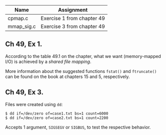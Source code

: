 | Name | Assignment |
| ---- | ---------- |
| cpmap.c  | Exercise 1 from chapter 49 |
| mmap_sig.c  | Exercise 3 from chapter 49 |

## Ch 49, Ex 1.

According to the table 49.1 on the chapter, what we want (memory-mapped I/O) is achieved by a *shared file mapping*.

More information about the suggested functions `fstat()` and `ftruncate()` can be found on the book at chapters 15 and 5, respectively.

## Ch 49, Ex 3.

Files were created using `dd`:

```
$ dd if=/dev/zero of=case1.txt bs=1 count=6000
$ dd if=/dev/zero of=case2.txt bs=1 count=2200
```

Accepts 1 argument, `SIGSEGV` or `SIGBUS`, to test the respective behavior.